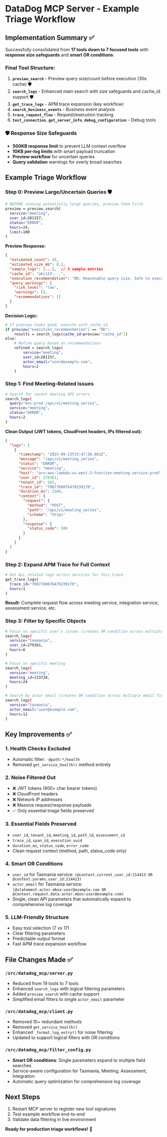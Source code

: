 # DataDog MCP Server - Example Triage Workflow

## Implementation Summary ✅

Successfully consolidated from **17 tools down to 7 focused tools** with **response size safeguards** and **smart OR conditions**:

### Final Tool Structure:
1. **`preview_search`** - Preview query size/count before execution (30s cache) 🛡️
2. **`search_logs`** - Enhanced main search with size safeguards and cache_id support 🛡️
3. **`get_trace_logs`** - APM trace expansion (key workflow)
4. **`search_business_events`** - Business event analysis
5. **`trace_request_flow`** - Request/execution tracking
6. **`test_connection`**, **`get_server_info`**, **`debug_configuration`** - Debug tools

### 🛡️ Response Size Safeguards
- **500KB response limit** to prevent LLM context overflow
- **10KB per-log limits** with smart payload truncation
- **Preview workflow** for uncertain queries
- **Query validation** warnings for overly broad searches

## Example Triage Workflow

### Step 0: Preview Large/Uncertain Queries 🛡️
```bash
# BEFORE running potentially large queries, preview them first
preview = preview_search(
  service="meeting",
  user_id=281157,
  status="ERROR",
  hours=24,
  limit=100
)
```

**Preview Response:**
```json
{
  "estimated_count": 45,
  "estimated_size_mb": 0.2,
  "sample_logs": [...],  // 3 sample entries
  "cache_id": "abc123-...",
  "execution_recommendation": "OK: Reasonable query size. Safe to execute.",
  "query_warnings": {
    "risk_level": "low",
    "warnings": [],
    "recommendations": []
  }
}
```

**Decision Logic:**
```bash
# If preview looks good, execute with cache_id
if preview["execution_recommendation"] == "OK":
    results = search_logs(cache_id=preview["cache_id"])
else:
    # Refine query based on recommendations
    refined = search_logs(
        service="meeting",
        user_id=281157,
        actor_email="user@example.com",
        hours=2
    )
```

### Step 1: Find Meeting-Related Issues
```bash
# Search for recent meeting API errors
search_logs(
  query="env:prod /api/v1/meeting_series",
  service="meeting",
  status="ERROR",
  hours=2
)
```

**Clean Output (JWT tokens, CloudFront headers, IPs filtered out):**
```json
{
  "logs": [
    {
      "timestamp": "2025-09-13T23:47:58.803Z",
      "message": "/api/v1/meeting_series",
      "status": "ERROR",
      "service": "meeting",
      "host": "arn:aws:lambda:us-west-2:function:meeting-service-prod",
      "user_id": 279361,
      "tenant_id": 103,
      "trace_id": "7987780876479239178",
      "duration_ms": 2380,
      "context": {
        "request": {
          "method": "POST",
          "path": "/api/v1/meeting_series",
          "scheme": "https"
        },
        "response": {
          "status_code": 500
        }
      }
    }
  ]
}
```

### Step 2: Expand APM Trace for Full Context
```bash
# Get ALL related logs across services for this trace
get_trace_logs(
  trace_id="7987780876479239178",
  hours=1
)
```

**Result:** Complete request flow across meeting service, integration service, assessment service, etc.

### Step 3: Filter by Specific Objects
```bash
# Focus on specific user's issues (creates OR condition across multiple user ID fields)
search_logs(
  service="tasmania",
  user_id=279361,
  hours=6
)

# Focus on specific meeting
search_logs(
  service="meeting",
  meeting_id=133728,
  hours=24
)

# Search by actor email (creates OR condition across multiple email fields)
search_logs(
  service="tasmania",
  actor_email="user@example.com",
  hours=12
)
```

## Key Improvements ✅

### 1. **Health Checks Excluded**
- Automatic filter: `-@path:*/health`
- Removed `get_service_health()` method entirely

### 2. **Noise Filtered Out**
- ❌ JWT tokens (600+ char bearer tokens)
- ❌ CloudFront headers
- ❌ Network IP addresses
- ❌ Massive request/response payloads
- ✅ Only essential triage fields preserved

### 3. **Essential Fields Preserved**
- `user_id`, `tenant_id`, `meeting_id`, `path_id`, `assessment_id`
- `trace_id`, `span_id`, `execution_uuid`
- `duration_ms`, `status_code`, `error_code`
- Clean request context (method, path, status_code only)

### 4. **Smart OR Conditions**
- `user_id` for Tasmania service: `(@context.current_user_id:214413 OR @context.params.user_id:214413)`
- `actor_email` for Tasmania service: `(@statement.actor.mbox:user@example.com OR @context.request.data.actor.mbox:user@example.com)`
- Single, clean API parameters that automatically expand to comprehensive log coverage

### 5. **LLM-Friendly Structure**
- Easy tool selection (7 vs 17)
- Clear filtering parameters
- Predictable output format
- Fast APM trace expansion workflow

## File Changes Made ✅

### `/src/datadog_mcp/server.py`
- Reduced from 19 tools to 7 tools
- Enhanced `search_logs` with logical filtering parameters
- Added `preview_search` with cache support
- Simplified email filters to single `actor_email` parameter

### `/src/datadog_mcp/client.py`
- Removed 10+ redundant methods
- Removed `get_service_health()`
- Enhanced `_format_log_entry()` for noise filtering
- Updated to support logical filters with OR conditions

### `/src/datadog_mcp/filter_config.py`
- **Smart OR conditions**: Single parameters expand to multiple field searches
- Service-aware configuration for Tasmania, Meeting, Assessment, Integration
- Automatic query optimization for comprehensive log coverage

## Next Steps
1. Restart MCP server to register new tool signatures
2. Test example workflow end-to-end
3. Validate data filtering in live environment

**Ready for production triage workflows!** 🚀